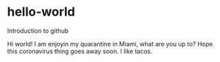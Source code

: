 # hello-world
Introduction to github

Hi world! 
I am enjoyin my quarantine in Miami, what are you up to? 
Hope this coronavirus thing goes away soon. 
I like tacos. 
